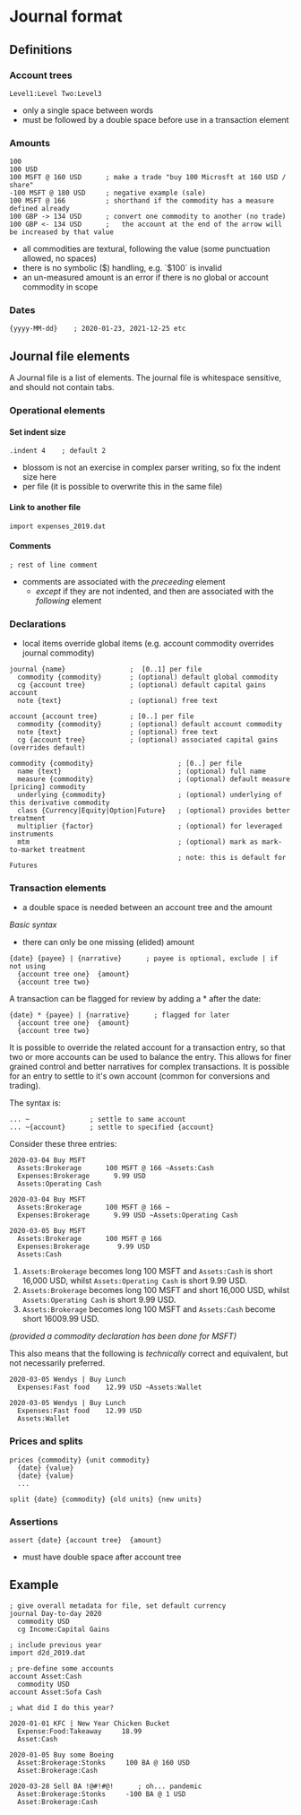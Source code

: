 # Journal format

## Definitions
### Account trees
``Level1:Level Two:Level3``
- only a single space between words
- must be followed by a double space before use in a transaction element
### Amounts
```
100
100 USD
100 MSFT @ 160 USD      ; make a trade "buy 100 Microsft at 160 USD / share"
-100 MSFT @ 180 USD     ; negative example (sale)
100 MSFT @ 166          ; shorthand if the commodity has a measure defined already
100 GBP -> 134 USD      ; convert one commodity to another (no trade)
100 GBP <- 134 USD      ;   the account at the end of the arrow will be increased by that value

```
- all commodities are textural, following the value (some punctuation allowed, no spaces)
- there is no symbolic ($) handling, e.g. `$100` is invalid
- an un-measured amount is an error if there is no global or account commodity in scope

### Dates
```
{yyyy-MM-dd}    ; 2020-01-23, 2021-12-25 etc
```

## Journal file elements
A Journal file is a list of elements. The journal file is whitespace sensitive, and should not contain tabs.

### Operational elements
#### Set indent size
````
.indent 4    ; default 2
````
- blossom is not an exercise in complex parser writing, so fix the indent size here
- per file (it is possible to overwrite this in the same file)

#### Link to another file
```
import expenses_2019.dat
```
#### Comments
```
; rest of line comment
```
- comments are associated with the _preceeding_ element
  - _except_ if they are not indented, and then are associated with the _following_ element

### Declarations
- local items override global items (e.g. account commodity overrides journal commodity)
```
journal {name}                ;  [0..1] per file
  commodity {commodity}       ; (optional) default global commodity
  cg {account tree}           ; (optional) default capital gains account
  note {text}                 ; (optional) free text
```

```
account {account tree}        ; [0..] per file
  commodity {commodity}       ; (optional) default account commodity
  note {text}                 ; (optional) free text
  cg {account tree}           ; (optional) associated capital gains (overrides default)
```

```
commodity {commodity}                     ; [0..] per file
  name {text}                             ; (optional) full name
  measure {commodity}                     ; (optional) default measure [pricing] commodity
  underlying {commodity}                  ; (optional) underlying of this derivative commodity
  class {Currency|Equity|Option|Future}   ; (optional) provides better treatment
  multiplier {factor}                     ; (optional) for leveraged instruments
  mtm                                     ; (optional) mark as mark-to-market treatment
                                          ; note: this is default for Futures
```

### Transaction elements
- a double space is needed between an account tree and the amount

_Basic syntax_
- there can only be one missing (elided) amount
```
{date} {payee} | {narrative}      ; payee is optional, exclude | if not using
  {account tree one}  {amount}
  {account tree two}
```
A transaction can be flagged for review by adding a * after the date:
```
{date} * {payee} | {narrative}      ; flagged for later
  {account tree one}  {amount}
  {account tree two}
```

It is possible to override the related account for a transaction entry, so that two or more accounts can be used to balance the entry. This allows for finer grained control and better narratives for complex transactions. It is possible for an entry to settle to it's own account (common for conversions and trading).

The syntax is:
```
... ~               ; settle to same account
... ~{account}      ; settle to specified {account}
```

Consider these three entries:
```
2020-03-04 Buy MSFT
  Assets:Brokerage      100 MSFT @ 166 ~Assets:Cash
  Expenses:Brokerage      9.99 USD
  Assets:Operating Cash

2020-03-04 Buy MSFT
  Assets:Brokerage      100 MSFT @ 166 ~
  Expenses:Brokerage      9.99 USD ~Assets:Operating Cash

2020-03-05 Buy MSFT
  Assets:Brokerage      100 MSFT @ 166
  Expenses:Brokerage       9.99 USD
  Assets:Cash
```
1. `Assets:Brokerage` becomes long 100 MSFT and `Assets:Cash` is short 16,000 USD, whilst `Assets:Operating Cash` is short 9.99 USD.
1. `Assets:Brokerage` becomes long 100 MSFT and short 16,000 USD, whilst `Assets:Operating Cash` is short 9.99 USD.
2. `Assets:Brokerage` becomes long 100 MSFT and `Assets:Cash` become short 16009.99 USD.

_(provided a commodity declaration has been done for MSFT)_

This also means that the following is _technically_ correct and equivalent, but not necessarily preferred.
```
2020-03-05 Wendys | Buy Lunch
  Expenses:Fast food    12.99 USD ~Assets:Wallet

2020-03-05 Wendys | Buy Lunch
  Expenses:Fast food    12.99 USD
  Assets:Wallet
```
### Prices and splits
```
prices {commodity} {unit commodity}
  {date} {value}
  {date} {value}
  ...

split {date} {commodity} {old units} {new units}
```

### Assertions
```
assert {date} {account tree}  {amount}
```
- must have double space after account tree
## Example
```
; give overall metadata for file, set default currency
journal Day-to-day 2020
  commodity USD
  cg Income:Capital Gains

; include previous year
import d2d_2019.dat

; pre-define some accounts
account Asset:Cash
  commodity USD
account Asset:Sofa Cash

; what did I do this year?

2020-01-01 KFC | New Year Chicken Bucket
  Expense:Food:Takeaway     18.99
  Asset:Cash

2020-01-05 Buy some Boeing
  Asset:Brokerage:Stonks     100 BA @ 160 USD
  Asset:Brokerage:Cash

2020-03-28 Sell BA !@#!#@!      ; oh... pandemic
  Asset:Brokerage:Stonks     -100 BA @ 1 USD
  Asset:Brokerage:Cash
```
